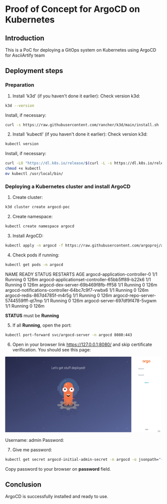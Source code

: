 # Proof of Concept for ArgoCD on Kubernetes

## Introduction

This is a PoC for deploying a GitOps system on Kubernetes using ArgoCD for AsciiArtify team

## Deployment steps 

### Preparation

1. Install 'k3d' (if you haven't done it earlier):
Check version k3d:
```bash
k3d --version
```
Install, if necessary:
```bash
curl -s https://raw.githubusercontent.com/rancher/k3d/main/install.sh | bash
```
2. Install 'kubectl' (if you haven't done it earlier):
Check version k3d:
```bash
kubectl version
```
Install, if necessary:
```bash
curl -LO "https://dl.k8s.io/release/$(curl -L -s https://dl.k8s.io/release/stable.txt)/bin/linux/amd64/kubectl"
chmod +x kubectl
mv kubectl /usr/local/bin/
```
### Deploying a Kubernetes cluster and install ArgoCD

1. Create cluster:
```bash
k3d cluster create argocd-poc
```
2. Create namespace:
```bash
kubectl create namespace argocd
```
3. Install ArgoCD:
```bash
kubectl apply -n argocd -f https://raw.githubusercontent.com/argoproj/argo-cd/stable/manifests/install.yaml
```
4. Check pods if running:
```bash
kubectl get pods -n argocd
```
NAME                                               READY   STATUS    RESTARTS   AGE
argocd-application-controller-0                    1/1     Running   0          126m
argocd-applicationset-controller-65bb5ff89-b22k6   1/1     Running   0          126m
argocd-dex-server-69b469f8fb-fff58                 1/1     Running   0          126m
argocd-notifications-controller-64bc7c9f7-vwbx6    1/1     Running   0          126m
argocd-redis-867d4785f-m4r5g                       1/1     Running   0          126m
argocd-repo-server-5744559fff-qt7mp                1/1     Running   0          126m
argocd-server-697df9f478-5vgwm                     1/1     Running   0          126m

**STATUS** must be **Running**

5. If all **Running**, open the port:
```bash
kubectl port-forward svc/argocd-server -n argocd 8080:443
```
6. Open in your browser link https://127.0.0.1:8080/ and skip certificate verification.
You should see this page:

![Image](.data/Argo-CD.png)

Username: admin
Password: <next steps>

7. Give me password:
```bash
kubectl get secret argocd-initial-admin-secret -n argocd -o jsonpath="{.data.password}" | base64 -d; echo
```
Copy password to your browser on **password** field.

## Conclusion

ArgoCD is successfully installed and ready to use.


